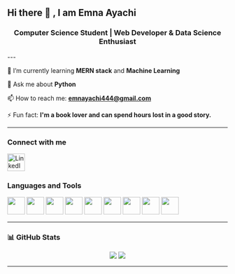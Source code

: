 ## Hi there 👋 , I am Emna Ayachi
<h3 align="center">Computer Science Student | Web Developer & Data Science Enthusiast</h3>
---

🌱 I’m currently learning **MERN stack** and **Machine Learning**

💬 Ask me about **Python**

📫 How to reach me: **emnayachi444@gmail.com**

⚡ Fun fact: **I'm a book lover and can spend hours lost in a good story.**

---
### Connect with me

<p align="left">
  <a href="https://www.linkedin.com/in/emna-a-875186330/" target="_blank">
    <img src="https://cdn.jsdelivr.net/gh/devicons/devicon/icons/linkedin/linkedin-original.svg" width="40" height="40" alt="LinkedIn"/>
  </a>
</p>

### Languages and Tools

<p align="left">
  <img src="https://cdn.jsdelivr.net/gh/devicons/devicon/icons/html5/html5-original.svg" width="40" height="40"/>
  <img src="https://cdn.jsdelivr.net/gh/devicons/devicon/icons/css3/css3-original.svg" width="40" height="40"/>
  <img src="https://cdn.jsdelivr.net/gh/devicons/devicon/icons/javascript/javascript-original.svg" width="40" height="40"/>
  <img src="https://cdn.jsdelivr.net/gh/devicons/devicon/icons/react/react-original.svg" width="40" height="40"/>
  <img src="https://cdn.jsdelivr.net/gh/devicons/devicon/icons/python/python-original.svg" width="40" height="40"/>
  <img src="https://cdn.jsdelivr.net/gh/devicons/devicon/icons/mongodb/mongodb-original.svg" width="40" height="40"/>
  <img src="https://cdn.jsdelivr.net/gh/devicons/devicon/icons/express/express-original.svg" width="40" height="40"/>
  <img src="https://cdn.jsdelivr.net/gh/devicons/devicon/icons/git/git-original.svg" width="40" height="40"/>
  <img src="https://cdn.jsdelivr.net/gh/devicons/devicon/icons/mysql/mysql-original.svg" width="40" height="40"/>
</p>

---

### 📊 GitHub Stats

<p align="center">
  <img src="https://github-readme-stats.vercel.app/api?username=Emna-Ayachi&show_icons=true&theme=radical" />
  <img src="https://github-readme-stats.vercel.app/api/top-langs/?username=Emna-Ayachi&layout=compact&theme=radical" />
</p>

---

